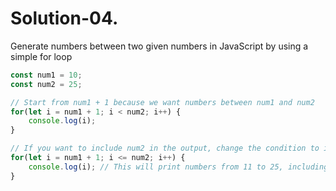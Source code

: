 # Solution-04.

Generate numbers between two given numbers in JavaScript by using a simple for loop 

```JavaScript
const num1 = 10;
const num2 = 25;

// Start from num1 + 1 because we want numbers between num1 and num2
for(let i = num1 + 1; i < num2; i++) {
    console.log(i);
}

// If you want to include num2 in the output, change the condition to i <= num2
for(let i = num1 + 1; i <= num2; i++) {
    console.log(i); // This will print numbers from 11 to 25, including 25
}
```  
